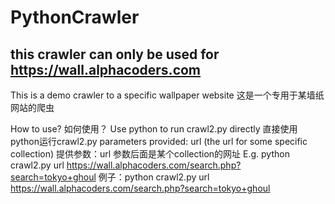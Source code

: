 # PythonCrawler
## this crawler can only be used for https://wall.alphacoders.com
This is a demo crawler to a specific wallpaper website
这是一个专用于某墙纸网站的爬虫

How to use?
如何使用？
Use python to run crawl2.py directly
直接使用python运行crawl2.py
  parameters provided: url (the url for some specific collection)
  提供参数：url 参数后面是某个collection的网址
  E.g. python crawl2.py url https://wall.alphacoders.com/search.php?search=tokyo+ghoul
  例子：python crawl2.py url https://wall.alphacoders.com/search.php?search=tokyo+ghoul
  
 
